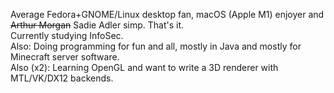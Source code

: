 Average Fedora+GNOME/Linux desktop fan, macOS (Apple M1) enjoyer and ~~Arthur Morgan~~ Sadie Adler simp. That's it.  
Currently studying InfoSec.  
Also: Doing programming for fun and all, mostly in Java and mostly for Minecraft server software.  
Also (x2): Learning OpenGL and want to write a 3D renderer with MTL/VK/DX12 backends.
<!---
whitebelyash/whitebelyash is a ✨ special ✨ repository because its `README.md` (this file) appears on your GitHub profile.
You can click the Preview link to take a look at your changes.
--->
